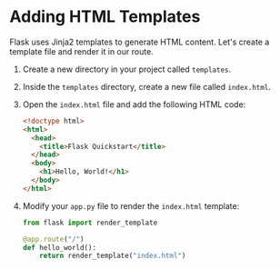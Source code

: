 # Adding HTML Templates

Flask uses Jinja2 templates to generate HTML content. Let's create a template file and render it in our route.

1. Create a new directory in your project called `templates`.

2. Inside the `templates` directory, create a new file called `index.html`.

3. Open the `index.html` file and add the following HTML code:

   ```html
   <!doctype html>
   <html>
     <head>
       <title>Flask Quickstart</title>
     </head>
     <body>
       <h1>Hello, World!</h1>
     </body>
   </html>
   ```

4. Modify your `app.py` file to render the `index.html` template:

   ```python
   from flask import render_template

   @app.route("/")
   def hello_world():
       return render_template("index.html")
   ```
